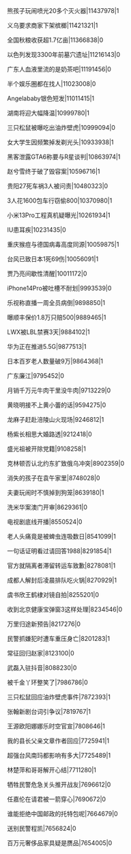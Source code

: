 熊孩子玩闹喷光20多个灭火器|11437978|1

义乌要求商家下架槟榔|11421321|1

全国秋粮收获超1.7亿亩|11366838|0

以色列发现3300年前墓穴遗址|11216143|0

广东人血液里流的是奶茶吧|11191456|0

半个娱乐圈都在找人|11023008|0

Angelababy银色短发|11011415|1

湖南将迎大幅降温|10999780|1

三只松鼠被曝吃出油炸壁虎|10999094|0

女大学生因频繁掉发剃光头|10933938|1

黑客泄露GTA6称要与R星谈判|10863974|1

赵兮雪终于破了毁容案|10596716|1

贵阳27死车祸3人被问责|10480323|0

3人花1600包车行窃偷800|10370980|1

小米13Pro工程真机疑曝光|10261934|1

IU患耳疾|10231435|0

重庆猴痘与德国病毒高度同源|10059875|1

台风已致日本1死69伤|10056091|1

贾乃亮间歇性清醒|10011172|0

iPhone14Pro被吐槽不耐划|9993539|0

乐视称直播一周全员病倒|9898850|1

曝顺丰保价1.8万只赔500|9889465|1

LWX被LBL禁赛3天|9884102|1

华为正在推进5.5G|9877513|1

日本百岁老人数量破9万|9864368|1

广东廉江|9795452|0

月销千万元牛肉干里没牛肉|9713229|0

黄晓明接不上黄小蕾的话|9594275|0

龙麻子赶赴涪陵山火现场|9246812|1

杨紫长相思大婚路透|9212418|0

盛光祖被开除党籍|9108258|1

克林顿否认北约东扩致俄乌冲突|8902359|0

消失的孩子在袁午家里|8748028|0

夫妻玩闹时不慎掉到狗笼|8639180|1

洗米华案澳门开审|8629361|0

电视剧底线开播|8550524|0

老人头痛竟是被蜱虫连吸数日|8541099|1

一句话证明看过请回答1988|8291854|1

官方就隔离者滞留转运车致歉|8278081|1

成都人解封后凌晨排队吃火锅|8270929|1

虞书欣王鹤棣对镜自拍|8255201|0

收到北京健康宝弹窗3这样处理|8234546|0

万里归途新预告|8217276|0

民警抓嫌犯时遭车重压身亡|8201283|1

常征回归赵家|8123100|0

武磊入驻抖音|8088230|0

被千金丫环整笑了|7986786|0

三只松鼠回应油炸壁虎事件|7872393|1

张翰新剧台词引争议|7819767|1

王源欧阳娜娜乐时空官宣|7808646|1

我的县长父亲文章作者回应|7725941|1

超强台风南玛都影响有多大|7725489|1

林楚萍和哥哥解开心结|7711280|1

牺牲民警危急关头推开战友|7696612|0

任嘉伦在请君被一箭穿心|7690672|0

谁能拒绝中国邮政的托特包呢|7664679|0

送别民警程凯|7656824|0

百万元奢侈品家具疑是赝品|7654005|0

